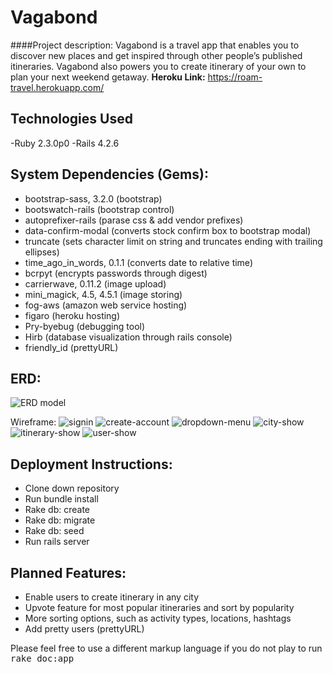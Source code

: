 # Vagabond

####Project description: Vagabond is a travel app that enables you to discover new places and get inspired through other people’s published itineraries. Vagabond also powers you to create itinerary of your own to plan your next weekend getaway.
**Heroku Link:** <https://roam-travel.herokuapp.com/>

## **Technologies Used**

-Ruby 2.3.0p0
-Rails 4.2.6

## **System Dependencies (Gems):**

- bootstrap-sass, 3.2.0 (bootstrap)
- bootswatch-rails (bootstrap control)
- autoprefixer-rails (parase css & add vendor prefixes)
- data-confirm-modal (converts stock confirm box to bootstrap modal)
- truncate (sets character limit on string and truncates ending with trailing ellipses)
- time_ago_in_words, 0.1.1 (converts date to relative time)
- bcrpyt (encrypts passwords through digest)
- carrierwave, 0.11.2 (image upload)
- mini_magick, 4.5, 4.5.1 (image storing)
- fog-aws (amazon web service hosting)
- figaro (heroku hosting)
- Pry-byebug (debugging tool)
- Hirb (database visualization through rails console)
- friendly_id (prettyURL)

## **ERD:**
![ERD model](assets/images/erd.png "ERD model")

Wireframe:
![signin](assets/images/signin.png "signin")
![create-account](assets/images/create-account.png "create-account")
![dropdown-menu](assets/images/dropdown-menu.png "dropdown-menu")
![city-show](assets/images/city-show.png "city-show")
![itinerary-show](assets/images/itinerary-show.png "itinerary-show")
![user-show](assets/images/user-show.png "user-show")

## **Deployment Instructions:**

- Clone down repository
- Run bundle install
- Rake db: create
- Rake db: migrate
- Rake db: seed
- Run rails server

## **Planned Features:**

- Enable users to create itinerary in any city
- Upvote feature for most popular itineraries and sort by popularity
- More sorting options, such as activity types, locations, hashtags
- Add pretty users (prettyURL)

Please feel free to use a different markup language if you do not play to run
<tt>rake doc:app</tt>
